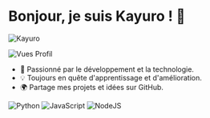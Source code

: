 # Bonjour, je suis Kayuro ! 👋

![Kayuro](https://img.shields.io/badge/Kayuro-A9A9A9)

![Vues Profil](https://komarev.com/ghpvc/?username=kayuro&color=blueviolet)

- 🎯 Passionné par le développement et la technologie.
- 💡 Toujours en quête d'apprentissage et d'amélioration.
- 🌍 Partage mes projets et idées sur GitHub.

![Python](https://img.shields.io/badge/Python-3776AB?style=for-the-badge&logo=python&logoColor=white)
![JavaScript](https://img.shields.io/badge/JavaScript-F7DF1E?style=for-the-badge&logo=javascript&logoColor=black)
![NodeJS](https://img.shields.io/badge/node.js-6DA55F?style=for-the-badge&logo=node.js&logoColor=white)
